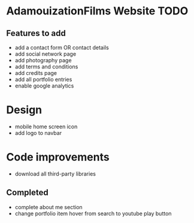 AdamouizationFilms Website TODO
===============================

## Features to add
* add a contact form OR contact details
* add social network page
* add photography page
* add terms and conditions
* add credits page
* add all portfolio entries
* enable google analytics

# Design
* mobile home screen icon
* add logo to navbar

# Code improvements
* download all third-party libraries

## Completed
* complete about me section 
* change portfolio item hover from search to youtube play button